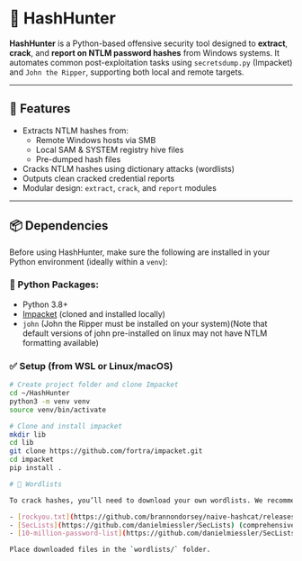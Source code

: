 # 🔐 HashHunter

**HashHunter** is a Python-based offensive security tool designed to **extract**, **crack**, and **report on NTLM password hashes** from Windows systems. It automates common post-exploitation tasks using `secretsdump.py` (Impacket) and `John the Ripper`, supporting both local and remote targets.

---

## 🚀 Features

- Extracts NTLM hashes from:
  - Remote Windows hosts via SMB
  - Local SAM & SYSTEM registry hive files
  - Pre-dumped hash files
- Cracks NTLM hashes using dictionary attacks (wordlists)
- Outputs clean cracked credential reports
- Modular design: `extract`, `crack`, and `report` modules

---

## 📦 Dependencies

Before using HashHunter, make sure the following are installed in your Python environment (ideally within a `venv`):

### 🐍 Python Packages:
- Python 3.8+  
- [Impacket](https://github.com/fortra/impacket) (cloned and installed locally)
- `john` (John the Ripper must be installed on your system)(Note that default versions of john pre-installed on linux may not have NTLM formatting available)

### ✅ Setup (from WSL or Linux/macOS)

```bash
# Create project folder and clone Impacket
cd ~/HashHunter
python3 -m venv venv
source venv/bin/activate

# Clone and install impacket
mkdir lib
cd lib
git clone https://github.com/fortra/impacket.git
cd impacket
pip install .

# 🔡 Wordlists

To crack hashes, you’ll need to download your own wordlists. We recommend:

- [rockyou.txt](https://github.com/brannondorsey/naive-hashcat/releases/download/data/rockyou.txt) (common)
- [SecLists](https://github.com/danielmiessler/SecLists) (comprehensive)
- [10-million-password-list](https://github.com/danielmiessler/SecLists/blob/master/Passwords/10_million_password_list_top_100000.txt)

Place downloaded files in the `wordlists/` folder.
